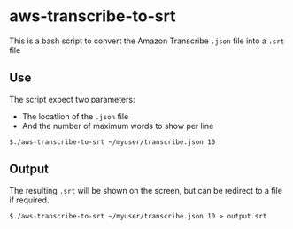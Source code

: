 # aws-transcribe-to-srt

This is a bash script to convert the Amazon Transcribe `.json` file into a `.srt`  file

## Use

The script expect two parameters:
- The locatlion of the `.json` file
- And the number of maximum words to show per line

```$./aws-transcribe-to-srt ~/myuser/transcribe.json 10```


## Output
The resulting `.srt` will be shown on the screen, but can be redirect to a file if required.

```$./aws-transcribe-to-srt ~/myuser/transcribe.json 10 > output.srt```



